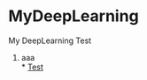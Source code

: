 # MyDeepLearning
My DeepLearning Test

1. aaa  
<span> * [Test](https://github.com/pkwin927/MyDeepLearning/blob/master/Jupyter/Test1.ipynb)
